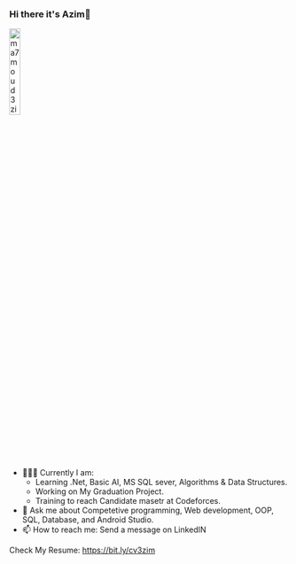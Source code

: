 ### Hi there it's Azim👋 

<img src="https://komarev.com/ghpvc/?username=ma7moud3zim&label=Profile%20views&color=A325E2&labelColor=FFFFFF&style=for-the-badge" alt="ma7moud3zim" width=20%/>
<!--
**ma7moud3zim/ma7moud3zim** is a ✨ _special_ ✨ repository because its `README.md` (this file) appears on your GitHub profile.
-->

- 👨🏻‍💻 Currently I am:
    - Learning .Net, Basic AI, MS SQL sever, Algorithms & Data Structures.
    - Working on My Graduation Project.
    - Training to reach Candidate masetr at Codeforces.
- 💬 Ask me about Competetive programming, Web development, OOP, SQL, Database, and Android Studio.
- 📫 How to reach me: Send a message on LinkedIN

Check My Resume: https://bit.ly/cv3zim


